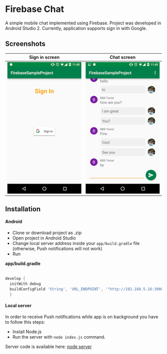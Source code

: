 # Firebase Chat

A simple mobile chat implemented using Firebase. Project was developed in Android Studio 2. Currently, application supports sign in with Google.

## Screenshots

Sign in screen             |  Chat screen
:-------------------------:|:-------------------------:
![Sign in screen](https://github.com/asiljan/FirebaseChat/blob/master/screenshots/sign_in.png?raw=true)  |  ![Chat screen](https://github.com/asiljan/FirebaseChat/blob/master/screenshots/chat.png?raw=true)

## Installation

#### Android

* Clone or download project as .zip
* Open project in Android Studio
* Change local server address inside your `app/build.gradle` file (otherwise, Push notifications will not work)
* Run

**app/build.gradle**

```gradle

develop {
  initWith debug
  buildConfigField 'String', 'URL_ENDPOINT', '"http://192.168.5.16:3000"'
  }

```

#### Local server

In order to receive Push notifications while app is on background you have to follow this steps:

* Install Node.js
* Run the server with `node index.js` command.

Server code is available here: [node server](https://github.com/asiljan/FirebaseChat/tree/master/server)
